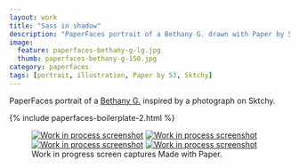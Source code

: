 ```yaml
---
layout: work
title: "Sass in shadow"
description: "PaperFaces portrait of a Bethany G. drawn with Paper by 53 on an iPad."
image: 
  feature: paperfaces-bethany-g-lg.jpg
  thumb: paperfaces-bethany-g-150.jpg
category: paperfaces
tags: [portrait, illustration, Paper by 53, Sktchy]
---
```


PaperFaces portrait of a [Bethany G.](http://sktchy.com/LWJNV) inspired by a photograph on Sktchy.

{% include paperfaces-boilerplate-2.html %}

<figure class="third">
	<a href="{{ site.url }}/images/paperfaces-bethany-g-process-1-lg.jpg"><img src="{{ site.url }}/images/paperfaces-bethany-g-process-1-600.jpg" alt="Work in process screenshot"></a>
	<a href="{{ site.url }}/images/paperfaces-bethany-g-process-2-lg.jpg"><img src="{{ site.url }}/images/paperfaces-bethany-g-process-2-600.jpg" alt="Work in process screenshot"></a>
	<a href="{{ site.url }}/images/paperfaces-bethany-g-process-3-lg.jpg"><img src="{{ site.url }}/images/paperfaces-bethany-g-process-3-600.jpg" alt="Work in process screenshot"></a>
	<a href="{{ site.url }}/images/paperfaces-bethany-g-process-4-lg.jpg"><img src="{{ site.url }}/images/paperfaces-bethany-g-process-4-600.jpg" alt="Work in process screenshot"></a>
	<figcaption>Work in progress screen captures Made with Paper.</figcaption>
</figure>